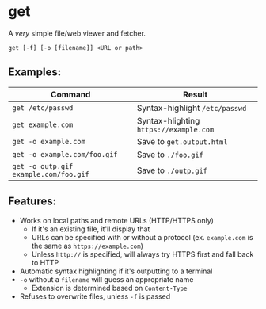 # get

A *very* simple file/web viewer and fetcher.

`get [-f] [-o [filename]] <URL or path>`


## Examples:

| Command | Result |
|---------|--------|
| `get /etc/passwd` | Syntax-highlight `/etc/passwd` |
| `get example.com` | Syntax-hlighting `https://example.com` |
| `get -o example.com` | Save to `get.output.html` |
| `get -o example.com/foo.gif` | Save to `./foo.gif` |
| `get -o outp.gif example.com/foo.gif` | Save to `./outp.gif` |


## Features:

- Works on local paths and remote URLs (HTTP/HTTPS only)
  - If it's an existing file, it'll display that
  - URLs can be specified with or without a protocol
    (ex. `example.com` is the same as `https://example.com`)
  - Unless `http://` is specified, will always try HTTPS first
    and fall back to HTTP
- Automatic syntax highlighting if it's outputting to a terminal
- `-o` without a `filename` will guess an appropriate name
  - Extension is determined based on `Content-Type`
- Refuses to overwrite files, unless `-f` is passed
